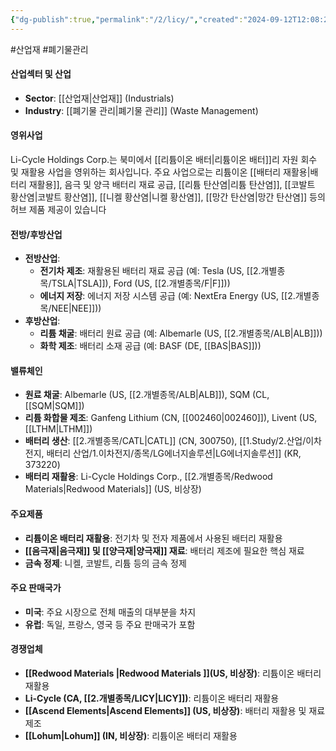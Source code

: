 ```yaml
---
{"dg-publish":true,"permalink":"/2/licy/","created":"2024-09-12T12:08:21.805+09:00","updated":"2025-06-03T20:05:59.902+09:00"}
---
```


#산업재 #폐기물관리

#### 산업섹터 및 산업

- **Sector**: [[산업재\|산업재]] (Industrials)
- **Industry**: [[폐기물 관리\|폐기물 관리]] (Waste Management)

#### 영위사업

Li-Cycle Holdings Corp.는 북미에서 [[리튬이온 배터\|리튬이온 배터]]리 자원 회수 및 재활용 사업을 영위하는 회사입니다. 주요 사업으로는 리튬이온 [[배터리 재활용\|배터리 재활용]], 음극 및 양극 배터리 재료 공급, [[리튬 탄산염\|리튬 탄산염]], [[코발트 황산염\|코발트 황산염]], [[니켈 황산염\|니켈 황산염]], [[망간 탄산염\|망간 탄산염]] 등의 허브 제품 제공이 있습니다

#### 전방/후방산업

- **전방산업**:
    - **전기차 제조**: 재활용된 배터리 재료 공급 (예: Tesla (US, [[2.개별종목/TSLA\|TSLA]]), Ford (US, [[2.개별종목/F\|F]]))
    - **에너지 저장**: 에너지 저장 시스템 공급 (예: NextEra Energy (US, [[2.개별종목/NEE\|NEE]]))
- **후방산업**:
    - **리튬 채굴**: 배터리 원료 공급 (예: Albemarle (US, [[2.개별종목/ALB\|ALB]]))
    - **화학 제조**: 배터리 소재 공급 (예: BASF (DE, [[BAS\|BAS]]))

#### 밸류체인

- **원료 채굴**: Albemarle (US, [[2.개별종목/ALB\|ALB]]), SQM (CL, [[SQM\|SQM]])
- **리튬 화합물 제조**: Ganfeng Lithium (CN, [[002460\|002460]]), Livent (US, [[LTHM\|LTHM]])
- **배터리 생산**: [[2.개별종목/CATL\|CATL]] (CN, 300750), [[1.Study/2.산업/이차전지, 배터리 산업/1.이차전지/종목/LG에너지솔루션\|LG에너지솔루션]] (KR, 373220)
- **배터리 재활용**: Li-Cycle Holdings Corp., [[2.개별종목/Redwood Materials\|Redwood Materials]] (US, 비상장)

#### 주요제품

- **리튬이온 배터리 재활용**: 전기차 및 전자 제품에서 사용된 배터리 재활용
- **[[음극재\|음극재]] 및 [[양극재\|양극재]] 재료**: 배터리 제조에 필요한 핵심 재료
- **금속 정제**: 니켈, 코발트, 리튬 등의 금속 정제

#### 주요 판매국가

- **미국**: 주요 시장으로 전체 매출의 대부분을 차지
- **유럽**: 독일, 프랑스, 영국 등 주요 판매국가 포함

#### 경쟁업체

- **[[Redwood Materials \|Redwood Materials ]](US, 비상장)**: 리튬이온 배터리 재활용
- **Li-Cycle (CA, [[2.개별종목/LICY\|LICY]])**: 리튬이온 배터리 재활용
- **[[Ascend Elements\|Ascend Elements]] (US, 비상장)**: 배터리 재활용 및 재료 제조
- **[[Lohum\|Lohum]] (IN, 비상장)**: 리튬이온 배터리 재활용